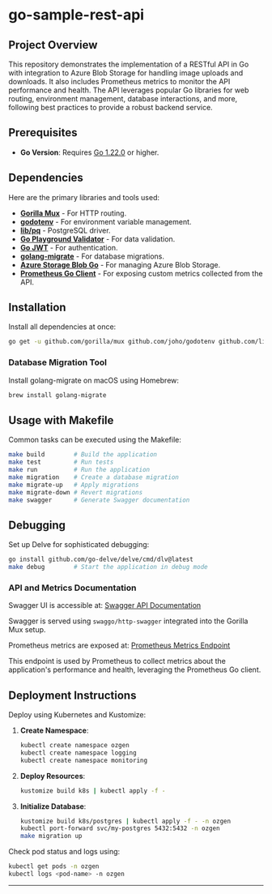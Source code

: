 
# go-sample-rest-api

## Project Overview

This repository demonstrates the implementation of a RESTful API in Go with integration to Azure Blob Storage for handling image uploads and downloads. It also includes Prometheus metrics to monitor the API performance and health. The API leverages popular Go libraries for web routing, environment management, database interactions, and more, following best practices to provide a robust backend service.

## Prerequisites

- **Go Version**: Requires [Go 1.22.0](https://golang.org/dl/) or higher.

## Dependencies

Here are the primary libraries and tools used:

- **[Gorilla Mux](https://github.com/gorilla/mux)** - For HTTP routing.
- **[godotenv](https://github.com/joho/godotenv)** - For environment variable management.
- **[lib/pq](https://github.com/lib/pq)** - PostgreSQL driver.
- **[Go Playground Validator](https://github.com/go-playground/validator)** - For data validation.
- **[Go JWT](https://github.com/golang-jwt/jwt)** - For authentication.
- **[golang-migrate](https://github.com/golang-migrate/migrate)** - For database migrations.
- **[Azure Storage Blob Go](https://github.com/Azure/azure-storage-blob-go)** - For managing Azure Blob Storage.
- **[Prometheus Go Client](https://github.com/prometheus/client_golang)** - For exposing custom metrics collected from the API.

## Installation

Install all dependencies at once:

```bash
go get -u github.com/gorilla/mux github.com/joho/godotenv github.com/lib/pq github.com/go-playground/validator/v10 github.com/golang-jwt/jwt/v5 github.com/DATA-DOG/go-sqlmock github.com/stretchr/testify github.com/google/uuid github.com/sirupsen/logrus github.com/Azure/azure-storage-blob-go/azblob github.com/prometheus/client_golang/prometheus github.com/prometheus/client_golang/prometheus/promhttp
```

### Database Migration Tool

Install golang-migrate on macOS using Homebrew:

```bash
brew install golang-migrate
```

## Usage with Makefile

Common tasks can be executed using the Makefile:

```bash
make build        # Build the application
make test         # Run tests
make run          # Run the application
make migration    # Create a database migration
make migrate-up   # Apply migrations
make migrate-down # Revert migrations
make swagger      # Generate Swagger documentation
```

## Debugging

Set up Delve for sophisticated debugging:

```bash
go install github.com/go-delve/delve/cmd/dlv@latest
make debug        # Start the application in debug mode
```

### API and Metrics Documentation

Swagger UI is accessible at:
[Swagger API Documentation](http://localhost:8080/api/v1/documentation/index.html)

Swagger is served using `swaggo/http-swagger` integrated into the Gorilla Mux setup.

Prometheus metrics are exposed at:
[Prometheus Metrics Endpoint](http://localhost:8080/metrics)

This endpoint is used by Prometheus to collect metrics about the application's performance and health, leveraging the Prometheus Go client.

## Deployment Instructions

Deploy using Kubernetes and Kustomize:

1. **Create Namespace**:
    ```bash
    kubectl create namespace ozgen
    kubectl create namespace logging
    kubectl create namespace monitoring
    ```

2. **Deploy Resources**:
    ```bash
    kustomize build k8s | kubectl apply -f -
    ```

3. **Initialize Database**:
    ```bash
    kustomize build k8s/postgres | kubectl apply -f - -n ozgen
    kubectl port-forward svc/my-postgres 5432:5432 -n ozgen
    make migration up
    ```

Check pod status and logs using:
```bash
kubectl get pods -n ozgen
kubectl logs <pod-name> -n ozgen
```

---
